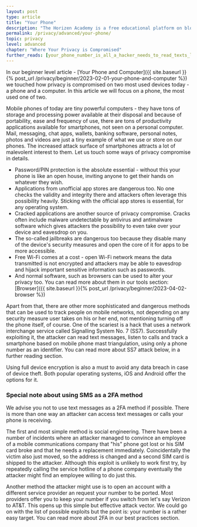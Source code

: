 ```yaml
---
layout: post
type: article
title: "Your Phone"
description: "The Horizen Academy is a free educational platform on blockchain technology, cryptocurrency, and privacy. In this article, you learn where your phone is leaking data and what you can do to prevent this data leakage."
permalink: /privacy/advanced/your-phone/
topic: privacy
level: advanced
chapter: "Where Your Privacy is Compromised"
further_reads: [your_phone_number_is_all_a_hacker_needs_to_read_texts_listen_to_calls_and_track_you, do_not_let_criminals_steal_your_cellphone_number_with_this_scam]
---
```


In our beginner level article - [Your Phone and Computer]({{ site.baseurl }}{% post_url /privacy/beginner/2023-02-01-your-phone-and-computer %}) we touched how privacy is compromised on two most used devices today - a phone and a computer. In this article we will focus on a phone, the most used one of two.

Mobile phones of today are tiny powerful computers - they have tons of storage and processing power available at their disposal and because of portability, ease and frequency of use, there are tons of productivity applications available for smartphones, not seen on a personal computer. Mail, messaging, chat apps, wallets, banking software, personal notes, photos and videos are just a tiny example of what we use or store on our phones. The increased attack surface of smartphones attracts a lot of malevolent interest to them. Let us touch some ways of privacy compromise in details.

 - Password/PIN protection is the absolute essential - without this your phone is like an open house, inviting anyone to get their hands on whatever they wish.
 - Applications from unofficial app stores are dangerous too. No one checks the validity and integrity there and attackers often leverage this possibility heavily. Sticking with the official app stores is essential, for any operating system.
 - Cracked applications are another source of privacy compromise. Cracks often include malware undetectable by antivirus and antimalware software which gives attackers the possibility to even take over your device and eavesdrop on you.
 - The so-called jailbreaks are dangerous too because they disable many of the device's security measures and open the core of it for apps to be more accessible.
 - Free Wi-Fi comes at a cost - open Wi-Fi network means the data transmitted is not encrypted and attackers may be able to eavesdrop and hijack important sensitive information such as passwords.
 - And normal software, such as browsers can be used to alter your privacy too. You can read more about them in our tools section: [Browser]({{ site.baseurl }}{% post_url /privacy/beginner/2023-04-02-browser %})

Apart from that, there are other more sophisticated and dangerous methods that can be used to track people on mobile networks, not depending on any security measure user takes on his or her end, not mentioning turning off the phone itself, of course. One of the scariest is a hack that uses a network interchange service called Signalling System No. 7 (SS7). Successfully exploiting it, the attacker can read text messages, listen to calls and track a smartphone based on mobile phone mast triangulation, using only a phone number as an identifier. You can read more about SS7 attack below, in a further reading section.

Using full device encryption is also a must to avoid any data breach in case of device theft. Both popular operating systems, iOS and Android offer the options for it.



### Special note about using SMS as a 2FA method

We advise you not to use text messages as a 2FA method if possible. There is more than one way an attacker can access text messages or calls your phone is receiving. 

The first and most simple method is social engineering. There have been a number of incidents where an attacker managed to convince an employee of a mobile communications company that "his" phone got lost or his SIM card broke and that he needs a replacement immediately. Coincidentally the victim also just moved, so the address is changed and a second SIM card is shipped to the attacker. Although this exploit is unlikely to work first try, by repeatedly calling the service hotline of a phone company eventually the attacker might find an employee willing to do just this. 

Another method the attacker might use is to open an account with a different service provider an request your number to be ported. Most providers offer you to keep your number if you switch from let's say Verizon to AT&T. This opens up this simple but effective attack vector. We could go on with the list of possible exploits but the point is: your number is a rather easy target. You can read more about 2FA in our best practices section. 

